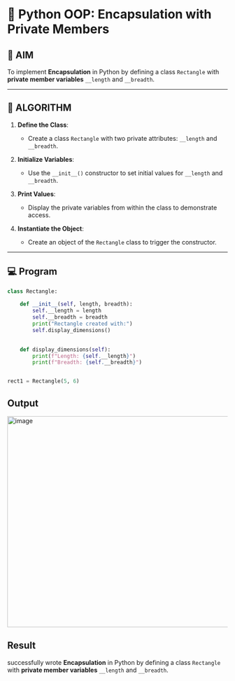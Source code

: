 # 🐍 Python OOP: Encapsulation with Private Members

## 🎯 AIM

To implement **Encapsulation** in Python by defining a class `Rectangle` with **private member variables** `__length` and `__breadth`.

---

## 🧠 ALGORITHM

1. **Define the Class**:
   - Create a class `Rectangle` with two private attributes: `__length` and `__breadth`.

2. **Initialize Variables**:
   - Use the `__init__()` constructor to set initial values for `__length` and `__breadth`.

3. **Print Values**:
   - Display the private variables from within the class to demonstrate access.

4. **Instantiate the Object**:
   - Create an object of the `Rectangle` class to trigger the constructor.

---

## 💻 Program
```py
class Rectangle:
    
    def __init__(self, length, breadth):
        self.__length = length
        self.__breadth = breadth
        print("Rectangle created with:")
        self.display_dimensions()

    
    def display_dimensions(self):
        print(f"Length: {self.__length}")
        print(f"Breadth: {self.__breadth}")


rect1 = Rectangle(5, 6)
```
## Output
<img width="1642" height="482" alt="image" src="https://github.com/user-attachments/assets/f3f57db9-6b16-4885-89ce-fe44e287082d" />

## Result
successfully wrote **Encapsulation** in Python by defining a class `Rectangle` with **private member variables** `__length` and `__breadth`.
